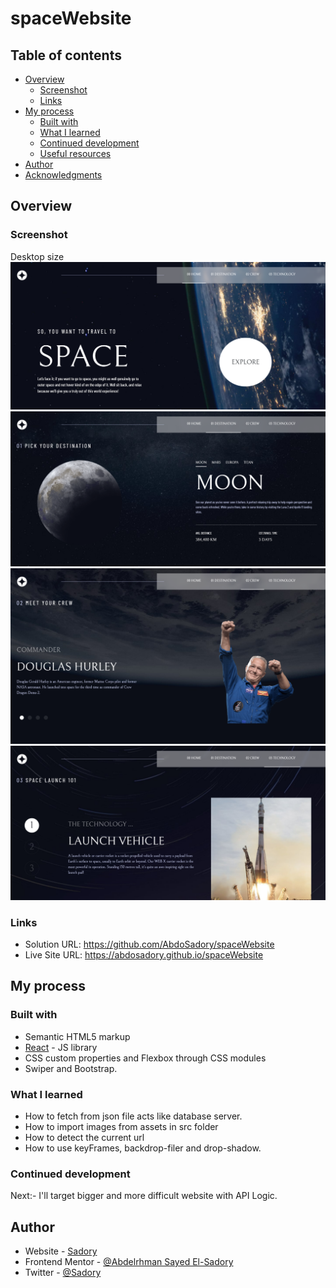 # spaceWebsite

## Table of contents

- [Overview](#overview)
  - [Screenshot](#screenshot)
  - [Links](#links)
- [My process](#my-process)
  - [Built with](#built-with)
  - [What I learned](#what-i-learned)
  - [Continued development](#continued-development)
  - [Useful resources](#useful-resources)
- [Author](#author)
- [Acknowledgments](#acknowledgments)

## Overview

### Screenshot

Desktop size
<br/>
![alt text](https://github.com/AbdoSadory/spaceWebsite/blob/main/home.png)
<br/>
![alt text](https://github.com/AbdoSadory/spaceWebsite/blob/main/destination.png)
<br/>
![alt text](https://github.com/AbdoSadory/spaceWebsite/blob/main/crew.png)
<br/>
![alt text](https://github.com/AbdoSadory/spaceWebsite/blob/main/techs.png)

### Links

- Solution URL: https://github.com/AbdoSadory/spaceWebsite
- Live Site URL: https://abdosadory.github.io/spaceWebsite

## My process

### Built with

- Semantic HTML5 markup
- [React](https://reactjs.org/) - JS library
- CSS custom properties and Flexbox through CSS modules
- Swiper and Bootstrap.

### What I learned

- How to fetch from json file acts like database server.
- How to import images from assets in src folder
- How to detect the current url
- How to use keyFrames, backdrop-filer and drop-shadow.

### Continued development

Next:- I'll target bigger and more difficult website with API Logic.

## Author

- Website - [Sadory](https://github.com/AbdoSadory)
- Frontend Mentor - [@Abdelrhman Sayed El-Sadory](https://www.frontendmentor.io/profile/AbdoSadory)
- Twitter - [@Sadory](https://twitter.com/AbdoSadory)
